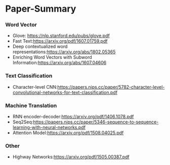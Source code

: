 # Paper-Summary

### Word Vector
- Glove: https://nlp.stanford.edu/pubs/glove.pdf
- Fast Text:https://arxiv.org/pdf/1607.01759.pdf
- Deep contextualized word representations:https://arxiv.org/abs/1802.05365
- Enriching Word Vectors with Subword Information:https://arxiv.org/abs/1607.04606

### Text Classification
- Character-level CNN:https://papers.nips.cc/paper/5782-character-level-convolutional-networks-for-text-classification.pdf

### Machine Translation
- RNN encoder-decoder:https://arxiv.org/pdf/1406.1078.pdf
- Seq2Seq:https://papers.nips.cc/paper/5346-sequence-to-sequence-learning-with-neural-networks.pdf
- Attention Model:https://arxiv.org/pdf/1508.04025.pdf

### Other
- Highway Networks:https://arxiv.org/pdf/1505.00387.pdf
